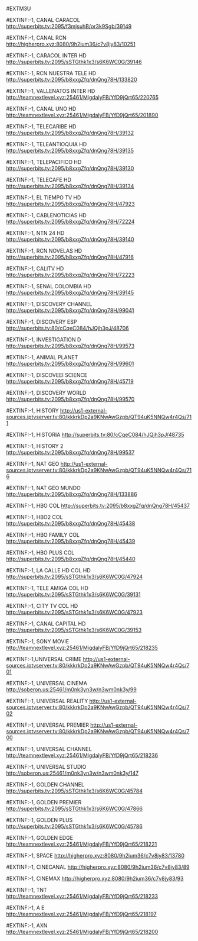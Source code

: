 #EXTM3U 

#EXTINF:-1,  CANAL CARACOL
http://superbits.tv:2095/f3mjsuhB/or3k9Sgb/39149

#EXTINF:-1, CANAL RCN
http://higherpro.xyz:8080/9h2ium36/c7v8jy83/10251

#EXTINF:-1, CARACOL INTER HD
http://superbits.tv:2095/sSTGthk1x3/s6K6WC0G/39146

#EXTINF:-1, RCN NUESTRA TELE HD
http://superbits.tv:2095/b8xxgZfq/dnQng78H/133820

#EXTINF:-1, VALLENATOS INTER HD
http://teamnextlevel.xyz:25461/MigdalyFB/YfD9jQrt65/220765

#EXTINF:-1, CANAL UNO HD
http://teamnextlevel.xyz:25461/MigdalyFB/YfD9jQrt65/201890

#EXTINF:-1,  TELECARIBE HD
http://superbits.tv:2095/b8xxgZfq/dnQng78H/39132

#EXTINF:-1,  TELEANTIOQUIA HD
http://superbits.tv:2095/b8xxgZfq/dnQng78H/39135

#EXTINF:-1, TELEPACIFICO HD
http://superbits.tv:2095/b8xxgZfq/dnQng78H/39130

#EXTINF:-1, TELECAFE HD
http://superbits.tv:2095/b8xxgZfq/dnQng78H/39134

#EXTINF:-1,  EL TIEMPO TV HD
http://superbits.tv:2095/b8xxgZfq/dnQng78H/47923

#EXTINF:-1,  CABLENOTICIAS HD
http://superbits.tv:2095/b8xxgZfq/dnQng78H/72224

#EXTINF:-1,  NTN 24 HD
http://superbits.tv:2095/b8xxgZfq/dnQng78H/39140

#EXTINF:-1,  RCN NOVELAS HD
http://superbits.tv:2095/b8xxgZfq/dnQng78H/47916

#EXTINF:-1,  CALITV HD
http://superbits.tv:2095/b8xxgZfq/dnQng78H/72223

#EXTINF:-1,  SENAL COLOMBIA HD
http://superbits.tv:2095/b8xxgZfq/dnQng78H/39145

#EXTINF:-1, DISCOVERY CHANNEL 
http://superbits.tv:2095/b8xxgZfq/dnQng78H/99041

#EXTINF:-1, DISCOVERY ESP 
http://superbits.tv:80/cCqeC084/hJQjh3pJ/48706

#EXTINF:-1, INVESTIGATION D 
http://superbits.tv:2095/b8xxgZfq/dnQng78H/99573

#EXTINF:-1, ANIMAL PLANET 
http://superbits.tv:2095/b8xxgZfq/dnQng78H/99601

#EXTINF:-1, DISCOVEEI SCIENCE 
http://superbits.tv:2095/b8xxgZfq/dnQng78H/45719

#EXTINF:-1, DISCOVERY WORLD 
http://superbits.tv:2095/b8xxgZfq/dnQng78H/99570

#EXTINF:-1, HISTORY 
http://us1-external-sources.iptvserver.tv:80/kkkrkDp2a9KNwAwGzpb/QT94uK5NNQw4r4Qs/711

#EXTINF:-1, HISTORIA 
http://superbits.tv:80/cCqeC084/hJQjh3pJ/48735

#EXTINF:-1, HISTORY 2 
http://superbits.tv:2095/b8xxgZfq/dnQng78H/99537

#EXTINF:-1, NAT GEO 
http://us1-external-sources.iptvserver.tv:80/kkkrkDp2a9KNwAwGzpb/QT94uK5NNQw4r4Qs/716

#EXTINF:-1, NAT GEO MUNDO 
http://superbits.tv:2095/b8xxgZfq/dnQng78H/133886

#EXTINF:-1, HBO COL
http://superbits.tv:2095/b8xxgZfq/dnQng78H/45437

#EXTINF:-1, HBO2 COL
http://superbits.tv:2095/b8xxgZfq/dnQng78H/45438

#EXTINF:-1, HBO FAMILY COL
http://superbits.tv:2095/b8xxgZfq/dnQng78H/45439

#EXTINF:-1, HBO PLUS COL
http://superbits.tv:2095/b8xxgZfq/dnQng78H/45440

#EXTINF:-1, LA CALLE HD COL HD
http://superbits.tv:2095/sSTGthk1x3/s6K6WC0G/47924

#EXTINF:-1, TELE AMIGA COL HD
http://superbits.tv:2095/sSTGthk1x3/s6K6WC0G/39131

#EXTINF:-1, CITY TV COL HD
http://superbits.tv:2095/sSTGthk1x3/s6K6WC0G/47923

#EXTINF:-1, CANAL CAPITAL HD
http://superbits.tv:2095/sSTGthk1x3/s6K6WC0G/39153


#EXTINF:-1, SONY MOVIE   
http://teamnextlevel.xyz:25461/MigdalyFB/YfD9jQrt65/218235

#EXTINF:-1,UNIVERSAL CRIME
http://us1-external-sources.iptvserver.tv:80/kkkrkDp2a9KNwAwGzpb/QT94uK5NNQw4r4Qs/701

#EXTINF:-1, UNIVERSAL CINEMA
http://soberon.us:25461/m0nk3yn3w/n3wm0nk3y/99

#EXTINF:-1, UNIVERSAL REALITY
http://us1-external-sources.iptvserver.tv:80/kkkrkDp2a9KNwAwGzpb/QT94uK5NNQw4r4Qs/702

#EXTINF:-1, UNIVERSAL PREMIER
http://us1-external-sources.iptvserver.tv:80/kkkrkDp2a9KNwAwGzpb/QT94uK5NNQw4r4Qs/700

#EXTINF:-1, UNIVERSAL CHANNEL
http://teamnextlevel.xyz:25461/MigdalyFB/YfD9jQrt65/218236

#EXTINF:-1, UNIVERSAL STUDIO
http://soberon.us:25461/m0nk3yn3w/n3wm0nk3y/147

#EXTINF:-1, GOLDEN CHANNEL
http://superbits.tv:2095/sSTGthk1x3/s6K6WC0G/45784

#EXTINF:-1, GOLDEN PREMIER
http://superbits.tv:2095/sSTGthk1x3/s6K6WC0G/47866

#EXTINF:-1, GOLDEN PLUS
http://superbits.tv:2095/sSTGthk1x3/s6K6WC0G/45786

#EXTINF:-1, GOLDEN EDGE
http://teamnextlevel.xyz:25461/MigdalyFB/YfD9jQrt65/218221

#EXTINF:-1, SPACE
http://higherpro.xyz:8080/9h2ium36/c7v8jy83/13780

#EXTINF:-1,  CINECANAL
http://higherpro.xyz:8080/9h2ium36/c7v8jy83/89

#EXTINF:-1, CINEMAX
http://higherpro.xyz:8080/9h2ium36/c7v8jy83/93

#EXTINF:-1,  TNT
http://teamnextlevel.xyz:25461/MigdalyFB/YfD9jQrt65/218233

#EXTINF:-1,  A E
http://teamnextlevel.xyz:25461/MigdalyFB/YfD9jQrt65/218197

#EXTINF:-1,  AXN
http://teamnextlevel.xyz:25461/MigdalyFB/YfD9jQrt65/218200





